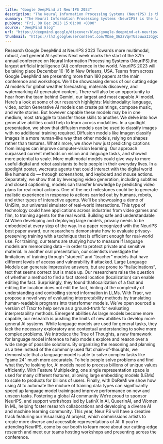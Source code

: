 ```yaml
---
title: "Google DeepMind at NeurIPS 2023"
description: "The Neural Information Processing Systems (NeurIPS) is the largest artificial intelligence (AI) conference in the world. NeurIPS 2023 will be taking place December 10-16 in New Orleans, USA.Teams from across Google DeepMind are presenting more than 150 papers at the main conference and workshops."
summary: "The Neural Information Processing Systems (NeurIPS) is the largest artificial intelligence (AI) conference in the world."
pubDate: "Fri, 08 Dec 2023 15:01:00 +0000"
source: "DeepMind Blog"
url: "https://deepmind.google/discover/blog/google-deepmind-at-neurips-2023/"
thumbnail: "https://lh3.googleusercontent.com/MDme_Q62zVqvTUs5uwaI3Ggy2rWIujPt2elkusnUuCA4wEo79V9mabIg66j9cr9zMso-LObOVcj6_ZnrgSMUKn6fl52kxOUEjcigXtDZ2UMuosX3-2s=w528-h297-n-nu-rw"
---
```


Research
Google DeepMind at NeurIPS 2023
Towards more multimodal, robust, and general AI systems
Next week marks the start of the 37th annual conference on Neural Information Processing Systems (NeurIPS),the largest artificial intelligence (AI) conference in the world. NeurIPS 2023 will be taking place December 10-16 in New Orleans, USA.
Teams from across Google DeepMind are presenting more than 180 papers at the main conference and workshops.
We’ll be showcasing demos of our cutting edge AI models for global weather forecasting, materials discovery, and watermarking AI-generated content. There will also be an opportunity to hear from the team behind Gemini, our largest and most capable AI model.
Here’s a look at some of our research highlights:
Multimodality: language, video, action
Generative AI models can create paintings, compose music, and write stories. But however capable these models may be in one medium, most struggle to transfer those skills to another. We delve into how generative abilities could help to learn across modalities. In a spotlight presentation, we show that diffusion models can be used to classify images with no additional training required. Diffusion models like Imagen classify images in a more human-like way than other models, relying on shapes rather than textures. What’s more, we show how just predicting captions from images can improve computer-vision learning. Our approach surpassed current methods on vision and language tasks, and showed more potential to scale.
More multimodal models could give way to more useful digital and robot assistants to help people in their everyday lives. In a spotlight poster, wecreate agents that could interact with the digital world like humans do — through screenshots, and keyboard and mouse actions. Separately, we show that by leveraging video generation, including subtitles and closed captioning, models can transfer knowledge by predicting video plans for real robot actions.
One of the next milestones could be to generate realistic experience in response to actions carried out by humans, robots, and other types of interactive agents. We’ll be showcasing a demo of UniSim, our universal simulator of real-world interactions. This type of technology could have applications across industries from video games and film, to training agents for the real world.
Building safe and understandable AI
When developing and deploying large models, privacy needs to be embedded at every step of the way.
In a paper recognized with the NeurIPS best paper award, our researchers demonstrate how to evaluate privacy-preserving training with a technique that is efficient enough for real-world use. For training, our teams are studying how to measure if language models are memorizing data – in order to protect private and sensitive material. In another oral presentation, our scientists investigate the limitations of training through “student” and “teacher” models that have different levels of access and vulnerability if attacked.
Large Language Models can generate impressive answers, but are prone to “hallucinations”, text that seems correct but is made up. Our researchers raise the question of whether a method to find a fact stored location (localization) can enable editing the fact. Surprisingly, they found thatlocalization of a fact and editing the location does not edit the fact, hinting at the complexity of understanding and controlling stored information in LLMs. With Tracr, we propose a novel way of evaluating interpretability methods by translating human-readable programs into transformer models. We’ve open sourced a version of Tracr to help serve as a ground-truth for evaluating interpretability methods.
Emergent abilities
As large models become more capable, our research is pushing the limits of new abilities to develop more general AI systems.
While language models are used for general tasks, they lack the necessary exploratory and contextual understanding to solve more complex problems. We introduce the Tree of Thoughts, a new framework for language model inference to help models explore and reason over a wide range of possible solutions. By organizing the reasoning and planning as a tree instead of the commonly used flat chain-of-thoughts, we demonstrate that a language model is able to solve complex tasks like “game 24” much more accurately.
To help people solve problems and find what they’re looking for, AI models need to process billions of unique values efficiently. With Feature Multiplexing, one single representation space is used for many different features, allowing large embedding models (LEMs) to scale to products for billions of users.
Finally, with DoReMi we show how using AI to automate the mixture of training data types can significantly speed up language model trainingand improve performance on new and unseen tasks.
Fostering a global AI community
We’re proud to sponsor NeurIPS, and support workshops led by LatinX in AI, QueerInAI, and Women In ML, helping foster research collaborations and developing a diverse AI and machine learning community. This year, NeurIPS will have a creative track featuring our Visualising AI project, which commissions artists to create more diverse and accessible representations of AI.
If you’re attending NeurIPS, come by our booth to learn more about our cutting-edge research and meet our teams hosting workshops and presenting across the conference.